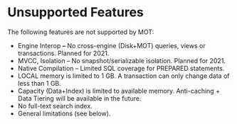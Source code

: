 # Unsupported Features<a name="EN-US_TOPIC_0257867393"></a>

The following features are not supported by MOT:

-   Engine Interop  **–**  No cross-engine \(Disk+MOT\) queries, views or transactions. Planned for 2021.
-   MVCC, Isolation – No snapshot/serializable isolation. Planned for 2021.
-   Native Compilation – Limited SQL coverage for PREPARED statements.
-   LOCAL memory is limited to 1 GB. A transaction can only change data of less than 1 GB.
-   Capacity \(Data+Index\) is limited to available memory. Anti-caching + Data Tiering will be available in the future.
-   No full-text search index.
-   General limitations \(see below\).

